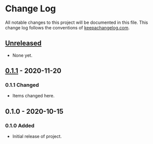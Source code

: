 # Change Log

All notable changes to this project will be documented in this file. This change log follows the conventions of [keepachangelog.com](http://keepachangelog.com/).

## [Unreleased]

- None yet.

## [0.1.1] - 2020-11-20

### 0.1.1 Changed

- Items changed here.

## 0.1.0 - 2020-10-15

### 0.1.0 Added

- Initial release of project.

[Unreleased]: https://github.com/USERNAME/PROJECT/compare/0.1.1...HEAD
[0.1.1]: https://github.com/USERNAME/PROJECT/compare/0.1.0...0.1.1

[comment]: # (Types of changes)
[comment]: # ('Added' for new features.)
[comment]: # ('Changed' for changes in existing functionality.)
[comment]: # ('Deprecated' for soon-to-be removed features.)
[comment]: # ('Removed' for now removed features.)
[comment]: # ('Fixed' for any bug fixes.)
[comment]: # ('Security' in case of vulnerabilities.)

